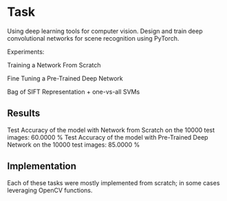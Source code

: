 # Task

Using deep learning tools for computer vision. Design and train deep convolutional networks for scene recognition using PyTorch.

Experiments:

Training a Network From Scratch

Fine Tuning a Pre-Trained Deep Network

Bag of SIFT Representation + one-vs-all SVMs


## Results
Test Accuracy of the model with Network from Scratch on the 10000 test images: 60.0000 %
Test Accuracy of the model with Pre-Trained Deep Network on the 10000 test images: 85.0000 %


## Implementation
Each of these tasks were mostly implemented from scratch; in some cases leveraging OpenCV functions.